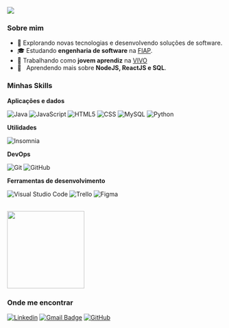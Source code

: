 ![](https://komarev.com/ghpvc/?username=FelipeSalazar1&color=006bed)

<h3>Sobre mim</h3>

- 🤔 Explorando novas tecnologias e desenvolvendo soluções de software.
- 🎓 Estudando **engenharia de software** na <a href="https://www.fiap.com.br/">FIAP</a>.
- 💼 Trabalhando como **jovem aprendiz** na <a href="https://www.vivo.com.br/">VIVO</a>
- 🌱 &nbsp; Aprendendo mais sobre **NodeJS, ReactJS e SQL**.

<h3>Minhas Skills</h3>

**Aplicações e dados**

![Java](https://img.shields.io/badge/-Java-333333?style=flat&logo=Java&logoColor=007396)
![JavaScript](https://img.shields.io/badge/-JavaScript-333333?style=flat&logo=javascript)
![HTML5](https://img.shields.io/badge/-HTML5-333333?style=flat&logo=HTML5)
![CSS](https://img.shields.io/badge/-CSS-333333?style=flat&logo=CSS3&logoColor=1572B6)
![MySQL](https://img.shields.io/badge/-MySQL-333333?style=flat&logo=mysql)
![Python](https://img.shields.io/badge/Python-333333?style=flat&logo=python)

**Utilidades**

![Insomnia](https://img.shields.io/badge/-Insomnia-333333?style=flat&logo=insomnia)

**DevOps**

![Git](https://img.shields.io/badge/-Git-333333?style=flat&logo=git)
![GitHub](https://img.shields.io/badge/-GitHub-333333?style=flat&logo=github)

**Ferramentas de desenvolvimento**

![Visual Studio Code](https://img.shields.io/badge/-Visual%20Studio%20Code-333333?style=flat&logo=visual-studio-code&logoColor=007ACC)
![Trello](https://img.shields.io/badge/-Trello-333333?style=flat&logo=trello&logoColor=007ACC)
![Figma](https://img.shields.io/badge/-Figma-333333?style=flat&logo=figma&logoColor=007ACC)

<br/>

<a href="https://github.com/iuricode">
  <img height="180em" src="https://github-readme-stats.vercel.app/api?username=FelipeSalazar1&theme=dracula&show_icons=true" />
</a>

<h3>Onde me encontrar</h3>

[![Linkedin](https://img.shields.io/badge/-Felipe_Salazar-blue?style=flat-square&logo=Linkedin&logoColor=white&link=https://www.linkedin.com/in/felipe-csalazar/)](https://www.linkedin.com/in/felipe-csalazar/)
[![Gmail Badge](https://img.shields.io/badge/-felipe.csalazar25@gmail.com-006bed?style=flat-square&logo=Gmail&logoColor=white&link=mailto:felipe.csalazar25@gmail.com)](mailto:felipe.csalazar25@gmail.com)
[![GitHub](https://img.shields.io/github/followers/FelipeSalazar1?label=follow&style=social)](https://github.com/FelipeSalazar1)
